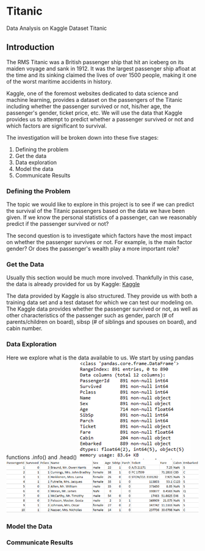 # Titanic
Data Analysis on Kaggle Dataset Titanic

## Introduction
The RMS Titanic was a British passenger ship that hit an iceberg on its maiden voyage and sank in 1912. It was the largest passenger ship afloat at the time and its sinking claimed the lives of over 1500 people, making it one of the worst maritime accidents in history. 

Kaggle, one of the foremost websites dedicated to data science and machine learning, provides a dataset on the passengers of the Titanic including whether the passenger survived or not, his/her age, the passenger's gender, ticket price, etc. We will use the data that Kaggle provides us to attempt to predict whether a passenger survived or not and which factors are significant to survival. 

The investigation will be broken down into these five stages:
1. Defining the problem
2. Get the data
3. Data exploration
4. Model the data
5. Communicate Results

### Defining the Problem
The topic we would like to explore in this project is to see if we can predict the survival of the Titanic passengers based on the data we have been given. If we know the personal statistics of a passenger, can we reasonably predict if the passenger survived or not?

The second question is to investigate which factors have the most impact on whether the passenger survives or not. For example, is the main factor gender? Or does the passenger's wealth play a more important role?
### Get the Data
Usually this section would be much more involved. Thankfully in this case, the data is already provided for us by Kaggle: [Kaggle](https://www.kaggle.com/c/titanic/data)

The data provided by Kaggle is also structured. They provide us with both a training data set and a test dataset for which we can test our modeling on. 
The Kaggle data provides whether the passenger survived or not, as well as other characteristics of the passenger such as gender, parch (# of parents/children on board), sibsp (# of siblings and spouses on board), and cabin number.
### Data Exploration
Here we explore what is the data available to us. We start by using pandas functions .info() and .head()
![pandas.info()](Images/info.png)
![pandas.head()](Images/dataHead.png)


### Model the Data
### Communicate Results
